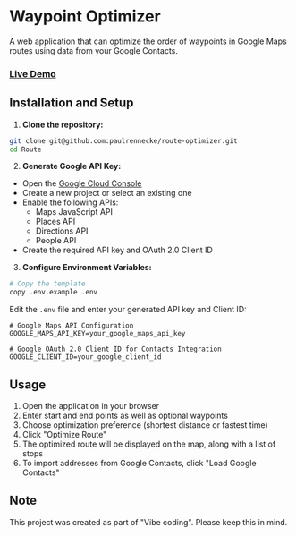 # Waypoint Optimizer

A web application that can optimize the order of waypoints in Google Maps routes using data from your Google Contacts.

###  [Live Demo](https://paul-rennecke.de/route)

## Installation and Setup

1. **Clone the repository:**
```bash
git clone git@github.com:paulrennecke/route-optimizer.git
cd Route
```

2. **Generate Google API Key:**
 - Open the [Google Cloud Console](https://console.cloud.google.com)
 - Create a new project or select an existing one
 - Enable the following APIs:
   - Maps JavaScript API
   - Places API
   - Directions API
   - People API
 - Create the required API key and OAuth 2.0 Client ID

3. **Configure Environment Variables:**
```bash
# Copy the template
copy .env.example .env
```
Edit the `.env` file and enter your generated API key and Client ID:
```env
# Google Maps API Configuration
GOOGLE_MAPS_API_KEY=your_google_maps_api_key

# Google OAuth 2.0 Client ID for Contacts Integration
GOOGLE_CLIENT_ID=your_google_client_id
```


## Usage

1. Open the application in your browser
2. Enter start and end points as well as optional waypoints
3. Choose optimization preference (shortest distance or fastest time)
4. Click "Optimize Route"
5. The optimized route will be displayed on the map, along with a list of stops
6. To import addresses from Google Contacts, click "Load Google Contacts"

## Note

This project was created as part of "Vibe coding". Please keep this in mind.